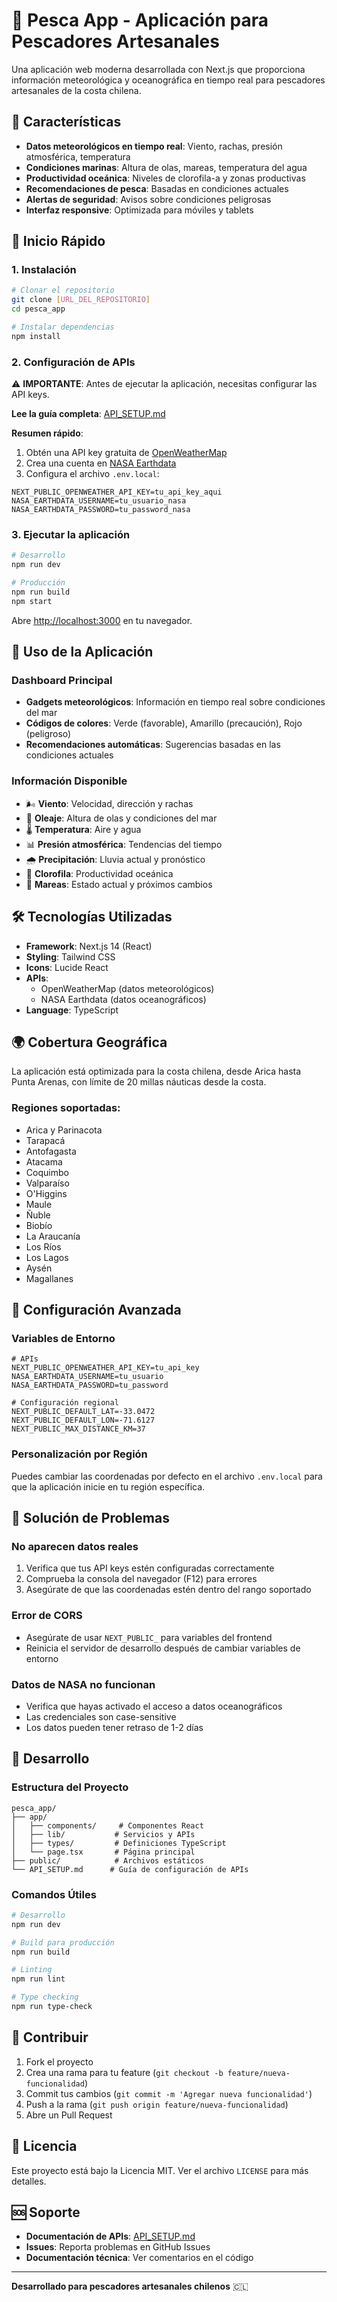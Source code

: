 # 🎣 Pesca App - Aplicación para Pescadores Artesanales

Una aplicación web moderna desarrollada con Next.js que proporciona información meteorológica y oceanográfica en tiempo real para pescadores artesanales de la costa chilena.

## 🌊 Características

- **Datos meteorológicos en tiempo real**: Viento, rachas, presión atmosférica, temperatura
- **Condiciones marinas**: Altura de olas, mareas, temperatura del agua
- **Productividad oceánica**: Niveles de clorofila-a y zonas productivas
- **Recomendaciones de pesca**: Basadas en condiciones actuales
- **Alertas de seguridad**: Avisos sobre condiciones peligrosas
- **Interfaz responsive**: Optimizada para móviles y tablets

## 🚀 Inicio Rápido

### 1. Instalación

```bash
# Clonar el repositorio
git clone [URL_DEL_REPOSITORIO]
cd pesca_app

# Instalar dependencias
npm install
```

### 2. Configuración de APIs

⚠️ **IMPORTANTE**: Antes de ejecutar la aplicación, necesitas configurar las API keys.

**Lee la guía completa**: [API_SETUP.md](./API_SETUP.md)

**Resumen rápido**:
1. Obtén una API key gratuita de [OpenWeatherMap](https://openweathermap.org/api)
2. Crea una cuenta en [NASA Earthdata](https://urs.earthdata.nasa.gov/)
3. Configura el archivo `.env.local`:

```env
NEXT_PUBLIC_OPENWEATHER_API_KEY=tu_api_key_aqui
NASA_EARTHDATA_USERNAME=tu_usuario_nasa
NASA_EARTHDATA_PASSWORD=tu_password_nasa
```

### 3. Ejecutar la aplicación

```bash
# Desarrollo
npm run dev

# Producción
npm run build
npm start
```

Abre [http://localhost:3000](http://localhost:3000) en tu navegador.

## 📱 Uso de la Aplicación

### Dashboard Principal
- **Gadgets meteorológicos**: Información en tiempo real sobre condiciones del mar
- **Códigos de colores**: Verde (favorable), Amarillo (precaución), Rojo (peligroso)
- **Recomendaciones automáticas**: Sugerencias basadas en las condiciones actuales

### Información Disponible
- 🌬️ **Viento**: Velocidad, dirección y rachas
- 🌊 **Oleaje**: Altura de olas y condiciones del mar
- 🌡️ **Temperatura**: Aire y agua
- 📊 **Presión atmosférica**: Tendencias del tiempo
- 🌧️ **Precipitación**: Lluvia actual y pronóstico
- 🔬 **Clorofila**: Productividad oceánica
- 🌙 **Mareas**: Estado actual y próximos cambios

## 🛠️ Tecnologías Utilizadas

- **Framework**: Next.js 14 (React)
- **Styling**: Tailwind CSS
- **Icons**: Lucide React
- **APIs**: 
  - OpenWeatherMap (datos meteorológicos)
  - NASA Earthdata (datos oceanográficos)
- **Language**: TypeScript

## 🌍 Cobertura Geográfica

La aplicación está optimizada para la costa chilena, desde Arica hasta Punta Arenas, con límite de 20 millas náuticas desde la costa.

### Regiones soportadas:
- Arica y Parinacota
- Tarapacá
- Antofagasta
- Atacama
- Coquimbo
- Valparaíso
- O'Higgins
- Maule
- Ñuble
- Biobío
- La Araucanía
- Los Ríos
- Los Lagos
- Aysén
- Magallanes

## 🔧 Configuración Avanzada

### Variables de Entorno

```env
# APIs
NEXT_PUBLIC_OPENWEATHER_API_KEY=tu_api_key
NASA_EARTHDATA_USERNAME=tu_usuario
NASA_EARTHDATA_PASSWORD=tu_password

# Configuración regional
NEXT_PUBLIC_DEFAULT_LAT=-33.0472
NEXT_PUBLIC_DEFAULT_LON=-71.6127
NEXT_PUBLIC_MAX_DISTANCE_KM=37
```

### Personalización por Región

Puedes cambiar las coordenadas por defecto en el archivo `.env.local` para que la aplicación inicie en tu región específica.

## 🐛 Solución de Problemas

### No aparecen datos reales
1. Verifica que tus API keys estén configuradas correctamente
2. Comprueba la consola del navegador (F12) para errores
3. Asegúrate de que las coordenadas estén dentro del rango soportado

### Error de CORS
- Asegúrate de usar `NEXT_PUBLIC_` para variables del frontend
- Reinicia el servidor de desarrollo después de cambiar variables de entorno

### Datos de NASA no funcionan
- Verifica que hayas activado el acceso a datos oceanográficos
- Las credenciales son case-sensitive
- Los datos pueden tener retraso de 1-2 días

## 📝 Desarrollo

### Estructura del Proyecto

```
pesca_app/
├── app/
│   ├── components/     # Componentes React
│   ├── lib/           # Servicios y APIs
│   ├── types/         # Definiciones TypeScript
│   └── page.tsx       # Página principal
├── public/            # Archivos estáticos
└── API_SETUP.md      # Guía de configuración de APIs
```

### Comandos Útiles

```bash
# Desarrollo
npm run dev

# Build para producción
npm run build

# Linting
npm run lint

# Type checking
npm run type-check
```

## 🤝 Contribuir

1. Fork el proyecto
2. Crea una rama para tu feature (`git checkout -b feature/nueva-funcionalidad`)
3. Commit tus cambios (`git commit -m 'Agregar nueva funcionalidad'`)
4. Push a la rama (`git push origin feature/nueva-funcionalidad`)
5. Abre un Pull Request

## 📄 Licencia

Este proyecto está bajo la Licencia MIT. Ver el archivo `LICENSE` para más detalles.

## 🆘 Soporte

- **Documentación de APIs**: [API_SETUP.md](./API_SETUP.md)
- **Issues**: Reporta problemas en GitHub Issues
- **Documentación técnica**: Ver comentarios en el código

---

**Desarrollado para pescadores artesanales chilenos** 🇨🇱